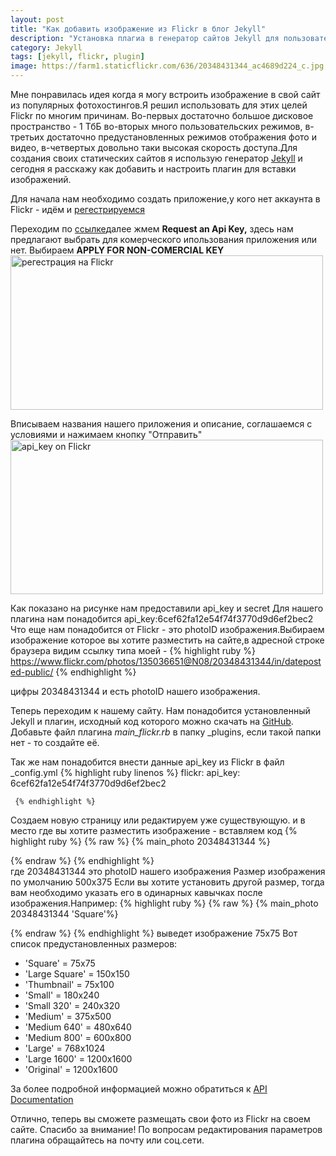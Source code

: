 ```yaml
---
layout: post
title: "Как добавить изображение из Flickr в блог Jekyll"
description: "Установка плагиа в генератор сайтов Jekyll для пользователей Flickr"
category: Jekyll
tags: [jekyll, flickr, plugin]
image: https://farm1.staticflickr.com/636/20348431344_ac4689d224_c.jpg
---
```



Мне понравилась идея когда я могу встроить изображение в свой сайт из популярных фотохостингов.Я решил использовать для этих целей Flickr по многим причинам. Во-первых достаточно большое дисковое пространство - 1 ТбБ во-вторых много пользовательских режимов, в-третьих достаточно предустановленных режимов отображения фото и видео, в-четвертых довольно таки высокая скорость доступа.Для создания своих статических сайтов я использую генератор [Jekyll](/jekyll/001.html) и сегодня я расскажу как добавить и настроить плагин для вставки изображений.

Для начала нам необходимо создать приложение,у кого нет аккаунта в Flickr - идём и [регестрируемся](https://www.flickr.com)


Переходим по [ссылке](https://www.flickr.com/services/apps/create/)далее жмем  **Request an Api Key,** здесь нам предлагают выбрать для комерческого ипользования приложения или нет. Выбираем **APPLY FOR NON-COMERCIAL KEY**
<img src="https://farm1.staticflickr.com/588/20995023771_394fa9b393.jpg" width="500" height="247" alt="регестрация на Flickr" title="регестрация на Flickr" >

Вписываем названия нашего приложения и описание, соглашаемся с условиями и нажимаем кнопку "Отправить"
<img src="https://farm6.staticflickr.com/5792/20366456493_0d018251b4.jpg" width="500" height="247" alt="api_key on Flickr" title="" >

Как показано на рисунке нам предоставили 
api_key и secret
Для нашего плагина нам понадобится api_key:6cef62fa12e54f74f3770d9d6ef2bec2
Что еще нам понадобится от Flickr - это photoID изображения.Выбираем изображение которое вы хотите разместить на сайте,в адресной строке браузера видим ссылку типа моей -
{% highlight ruby %}
 https://www.flickr.com/photos/135036651@N08/20348431344/in/dateposted-public/
 {% endhighlight %} 

цифры 20348431344 и есть photoID нашего изображения. 

Теперь переходим к нашему сайту. Нам понадобится установленный Jekyll и плагин, исходный код которого можно скачать на [GitHub](https://github.com/droboshok/Flickr-Photo-Jekyll). Добавьте файл плагина *main_flickr.rb* в папку _plugins, если такой папки нет - то создайте её.

Так же нам понадобится внести данные api_key из Flickr в файл _config.yml
{% highlight ruby linenos %}
flickr:
    api_key: 6cef62fa12e54f74f3770d9d6ef2bec2
     
     {% endhighlight %}   

Создаем новую страницу или редактируем уже существующую. и в место где вы хотите разместить изображение - вставляем код
{% highlight ruby %}
{% raw %}
{% main_photo 20348431344 %}

{% endraw %}
{% endhighlight %}  
где 20348431344 это photoID нашего изображения
Размер изображения по умолчанию 500х375
Если вы хотите установить другой размер, тогда вам необходимо указать его в одинарных кавычках после изображения.Например:
{% highlight ruby %}
 {% raw %}
 {% main_photo 20348431344 'Square'%}
 
 {% endraw %}
{% endhighlight %}
выведет изображение 75х75
Вот список предустановленных размеров:

* 'Square' = 75x75
* 'Large Square' = 150x150
* 'Thumbnail' = 75x100
* 'Small' = 180x240
* 'Small 320' = 240x320
* 'Medium' = 375x500
* 'Medium 640' = 480x640
* 'Medium 800' = 600x800
* 'Large' = 768x1024
* 'Large 1600' = 1200x1600
* 'Original' = 1200x1600

За более подробной информацией можно обратиться к [API Documentation](https://www.flickr.com/services/api/)

Отлично, теперь вы сможете размещать свои фото из Flickr на своем сайте.
Спасибо за внимание! 
По вопросам редактирования параметров плагина обращайтесь на почту или соц.сети.
